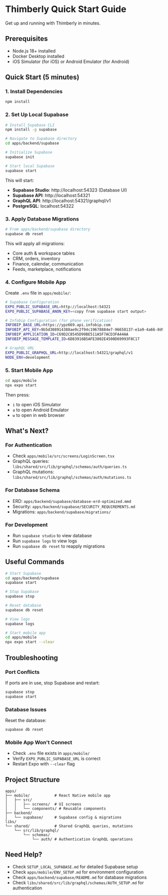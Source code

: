 # Thimberly Quick Start Guide

Get up and running with Thimberly in minutes.

## Prerequisites

- Node.js 18+ installed
- Docker Desktop installed
- iOS Simulator (for iOS) or Android Emulator (for Android)

## Quick Start (5 minutes)

### 1. Install Dependencies

```bash
npm install
```

### 2. Set Up Local Supabase

```bash
# Install Supabase CLI
npm install -g supabase

# Navigate to Supabase directory
cd apps/backend/supabase

# Initialize Supabase
supabase init

# Start local Supabase
supabase start
```

This will start:

- **Supabase Studio**: http://localhost:54323 (Database UI)
- **Supabase API**: http://localhost:54321
- **GraphQL API**: http://localhost:54321/graphql/v1
- **PostgreSQL**: localhost:54322

### 3. Apply Database Migrations

```bash
# From apps/backend/supabase directory
supabase db reset
```

This will apply all migrations:

- Core auth & workspace tables
- CRM, orders, inventory
- Finance, calendar, communication
- Feeds, marketplace, notifications

### 4. Configure Mobile App

Create `.env` file in `apps/mobile/`:

```bash
# Supabase Configuration
EXPO_PUBLIC_SUPABASE_URL=http://localhost:54321
EXPO_PUBLIC_SUPABASE_ANON_KEY=<copy from supabase start output>

# Infobip Configuration (for phone verification)
INFOBIP_BASE_URL=https://ypz669.api.infobip.com
INFOBIP_API_KEY=9b5d308914388ae9c2f94c19678884e7-96658137-e1a9-4a66-8d92-8079f45309a4
INFOBIP_APPLICATION_ID=C69D2C8545D99BE511A5F7ACD3FA44AA
INFOBIP_MESSAGE_TEMPLATE_ID=6D83916B5AFE3802E4500D69993F8C17

# GraphQL URL
EXPO_PUBLIC_GRAPHQL_URL=http://localhost:54321/graphql/v1
NODE_ENV=development
```

### 5. Start Mobile App

```bash
cd apps/mobile
npx expo start
```

Then press:

- `i` to open iOS Simulator
- `a` to open Android Emulator
- `w` to open in web browser

## What's Next?

### For Authentication

- Check `apps/mobile/src/screens/LoginScreen.tsx`
- GraphQL queries: `libs/shared/src/lib/graphql/schemas/auth/queries.ts`
- GraphQL mutations: `libs/shared/src/lib/graphql/schemas/auth/mutations.ts`

### For Database Schema

- ERD: `apps/backend/supabase/database-erd-optimized.mmd`
- Security: `apps/backend/supabase/SECURITY_REQUIREMENTS.md`
- Migrations: `apps/backend/supabase/migrations/`

### For Development

- Run `supabase studio` to view database
- Run `supabase logs` to view logs
- Run `supabase db reset` to reapply migrations

## Useful Commands

```bash
# Start Supabase
cd apps/backend/supabase
supabase start

# Stop Supabase
supabase stop

# Reset database
supabase db reset

# View logs
supabase logs

# Start mobile app
cd apps/mobile
npx expo start --clear
```

## Troubleshooting

### Port Conflicts

If ports are in use, stop Supabase and restart:

```bash
supabase stop
supabase start
```

### Database Issues

Reset the database:

```bash
supabase db reset
```

### Mobile App Won't Connect

- Check `.env` file exists in `apps/mobile/`
- Verify `EXPO_PUBLIC_SUPABASE_URL` is correct
- Restart Expo with `--clear` flag

## Project Structure

```
apps/
├── mobile/           # React Native mobile app
│   ├── src/
│   │   ├── screens/  # UI screens
│   │   └── components/ # Reusable components
├── backend/
│   └── supabase/     # Supabase config & migrations
libs/
└── shared/           # Shared GraphQL queries, mutations
    └── src/lib/graphql/
        └── schemas/
            └── auth/ # Authentication GraphQL operations
```

## Need Help?

- Check `SETUP_LOCAL_SUPABASE.md` for detailed Supabase setup
- Check `apps/mobile/ENV_SETUP.md` for environment configuration
- Check `apps/backend/supabase/README.md` for database migrations
- Check `libs/shared/src/lib/graphql/schemas/AUTH_SETUP.md` for authentication

